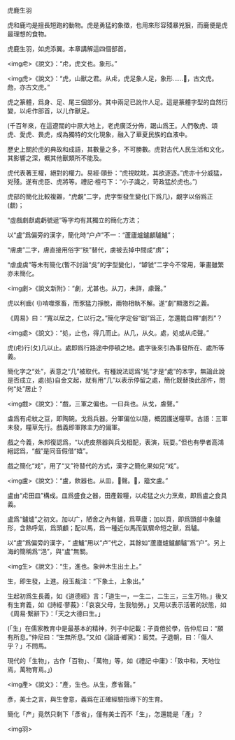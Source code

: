 虎鹿生羽

虎和鹿均是擅長短跑的動物。虎是勇猛的象徵，也用來形容殘暴兇狠，而鹿便是虎最理想的食物。

虎鹿生羽，如虎添翼。本章講解這四個部首。


<img虍>《說文》：“虍，虎文也。象形。”

<img虎>《說文》：“虎，山獸之君。从虍，虎足象人足，象形……𢋪，古文虎。虝，亦古文虎。”

虎之篆體，爲身、足、尾三個部分。其中兩足已訛作人足。這是篆體字型的自然衍變，以虍作部首，以儿作獸足。

(千百年來，在這遼闊的中原大地上，老虎廣泛分佈，踞山爲王。人們敬虎、頌虎、愛虎、畏虎，成為獨特的文化現象，融入了華夏民族的血液中。

歷史上關於虎的典故和成語，其數量之多，不可勝數。虎對古代人民生活和文化，其影響之深，概其他獸類所不能及。

虎代表著王權，絕對的權力。易經‧頤卦：“虎視眈眈，其欲逐逐。”虎亦十分威猛，兇殘。遂有虎臣、虎將等。禮記‧檀弓下：“小子識之，苛政猛於虎也。”)

虎部的簡化比較複雜，“虎覰”二字，虎字型發生變化(下爲几)，覰字以俗爲正(覷)；

“虛戲劇獻處虧號遞”等字均有其獨立的簡化方法；

以“盧”爲偏旁的漢字，簡化時“户卢”不一：“蘆廬爐鑪顱驢鱸”；

“膚虜”二字，膚直接用俗字“肤”替代，虜被去掉中間成“虏”；

“虐虔虞”等未有簡化(暫不討論“吳”的字型變化)，“罅虢”二字今不常用，筆畫雖繁亦未簡化。


<img劇>《說文新附》：“劇，尤甚也。从刀，未詳，豦聲。”

虎以利齒(刂)啃噬豕畜，而豕猛力掙脫，兩物相執不解。遂“劇”顯激烈之義。

《周易》曰：“寬以居之，仁以行之。”簡化字定俗“剧”爲正，怎還能自釋“劇烈”？

<img處>《說文》：“処，止也，得几而止。从几，从夂。處，処或从虍聲。”

虎(虍)行(夂)几以止。處即爲行路途中停頓之地。處字後來引為事發所在、處所等義。

簡化字之“处”，表意之“几”被取代。有種說法認爲“処”才是“處”的本字，無論此說是否成立，處(処)自金文起，就有用“几”以表示停留之處，簡化既替換此部件，問何“处”居止？

<img戲>《說文》：“戲，三軍之偏也。一曰兵也。从戈，䖒聲。”

䖒爲有虍紋之豆，即陶碗。戈爲兵器。分軍偏位以隨，概因護送糧草。古語：三軍未發，糧草先行。戲義即軍隊主力的偏軍。

戲之今義，朱邦復認爲，“以虎皮祭器與兵戈相配，表演，玩耍。”但也有學者高鴻縉認爲，“戲”是同音假借“嬉”。

戲之簡化“戏”，用了“又”符替代的方式，漢字之簡化果如兒“戏”。

<img盧>《說文》：“盧，飲器也。从皿，𧇄聲。𥃈，籀文盧。”

盧由“虍田皿”構成。皿爲盛食之器，田產穀糧，以虍猛之火力烹煮，即爲盧之食具義。

盧爲“鑪爐”之初文。加以广，陋舍之內有鑪，爲草廬；加以頁，即爲頭部中象鑪形，含熱呼氣，爲頭顱；配以馬，爲一種近似馬而氣驟命短之獸，爲驢。

以“盧”爲偏旁的漢字，“ 盧鱸”用以“卢”代之，其餘如“蘆廬爐鑪顱驢”爲“户”。另上海的簡稱爲“浥”，與“盧”無關。

<img生>《說文》：“生，進也。象艸木生出土上。”

生，即生發，上進。段玉裁注：“下象土，上象出。”

生起初爲生長義，如《道德經》言：「道生一，一生二，二生三，三生万物。」後又有生育義，如《詩經‧蓼莪》：「哀哀父母，生我劬勞。」又用以表示活著的狀態，如《周易‧繫辭下》：「天之大德曰生。」

(「生」在儒家教育中是最基本的精神，列子中記載：子貢倦於學，告仲尼曰：“願有所息。”仲尼曰：“生無所息。”又如《論語‧鄉黨》：廄焚。子退朝，曰：「傷人乎？」不問馬。

現代的「生物」，古作「百物」、「萬物」等，如《禮記‧中庸》：「致中和，天地位焉，萬物育焉。」)

<img產>《說文》：“產，生也。从生，彥省聲。”

彥，美士之言，與生會意，義爲在正確經驗指導下的生育。

簡化「产」竟然只剩下「彥省」，僅有美士而不「生」，怎還能是「產」？


<img羽>

